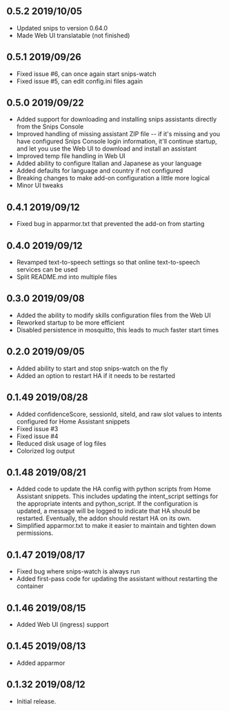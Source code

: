## 0.5.2 2019/10/05
- Updated snips to version 0.64.0
- Made Web UI translatable (not finished)

## 0.5.1 2019/09/26
- Fixed issue #6, can once again start snips-watch
- Fixed issue #5, can edit config.ini files again

## 0.5.0 2019/09/22
- Added support for downloading and installing snips assistants directly from the Snips Console
- Improved handling of missing assistant ZIP file -- if it's missing and you have configured Snips Console login information, it'll continue startup, and let you use the Web UI to download and install an assistant
- Improved temp file handling in Web UI
- Added ability to configure Italian and Japanese as your language
- Added defaults for language and country if not configured
- Breaking changes to make add-on configuration a little more logical
- Minor UI tweaks

## 0.4.1 2019/09/12
- Fixed bug in apparmor.txt that prevented the add-on from starting

## 0.4.0 2019/09/12
- Revamped text-to-speech settings so that online text-to-speech services can be used
- Split README.md into multiple files

## 0.3.0 2019/09/08
- Added the ability to modify skills configuration files from the Web UI
- Reworked startup to be more efficient
- Disabled persistence in mosquitto, this leads to much faster start times

## 0.2.0 2019/09/05
- Added ability to start and stop snips-watch on the fly
- Added an option to restart HA if it needs to be restarted

## 0.1.49 2019/08/28
- Added confidenceScore, sessionId, siteId, and raw slot values to intents configured for Home Assistant snippets
- Fixed issue #3
- Fixed issue #4
- Reduced disk usage of log files
- Colorized log output

## 0.1.48 2019/08/21
- Added code to update the HA config with python scripts from Home Assistant snippets.  This includes updating the intent_script settings for the appropriate intents and python_script.  If the configuration is updated, a message will be logged to indicate that HA should be restarted.  Eventually, the addon should restart HA on its own.
- Simplified apparmor.txt to make it easier to maintain and tighten down permissions.

## 0.1.47 2019/08/17
- Fixed bug where snips-watch is always run
- Added first-pass code for updating the assistant without restarting the container

## 0.1.46 2019/08/15
- Added Web UI (ingress) support

## 0.1.45 2019/08/13
- Added apparmor

## 0.1.32 2019/08/12
- Initial release.
